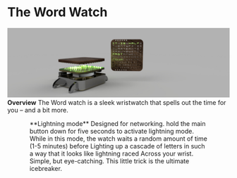 # The Word Watch

![Picture of a computer rentering of the word watch](https://github.com/arsalan0004/word_watch/blob/master/photos/final_jpeg.jpg)
**Overview**
The Word watch is a sleek wristwatch that spells out the time for you – and a bit more.

<p style="margin-left:10%; margin-right:10%;">**Lightning mode** Designed for networking. hold the main button down for five seconds to activate lightning mode. While in this mode,
 the watch waits a random amount of time (1-5 minutes) before Lighting up a cascade of letters in such a way that it looks like lightning raced
 Across your wrist. Simple, but eye-catching. This little trick is the ultimate icebreaker.</p>